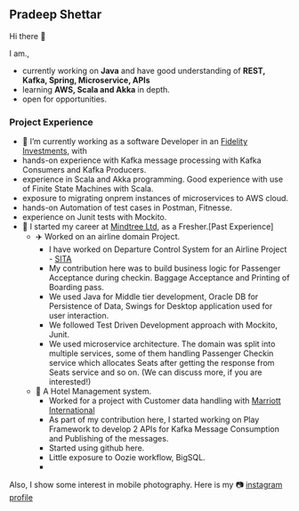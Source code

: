 ## Pradeep Shettar

Hi there :wave:


I am.,
- currently working on **Java** and have good understanding of **REST, Kafka, Spring, Microservice, APIs**
- learning **AWS, Scala and Akka** in depth.
- open for opportunities.

### Project Experience
  - 🔭 I’m currently working as a software Developer in an [Fidelity Investments](https://www.linkedin.com/company/fidelity-investments/), with 
  - hands-on experience with Kafka message processing with Kafka Consumers and Kafka Producers.
  - experience in Scala and Akka programming. Good experience with use of Finite State Machines with Scala.
  - exposure to migrating onprem instances of microservices to AWS cloud.
  - hands-on Automation of test cases in Postman, Fitnesse.
  - experience on Junit tests with Mockito.
- 🌱 I started my career at [Mindtree Ltd](https://www.linkedin.com/company/mindtreeltd/), as a Fresher.[Past Experience]
  - :airplane: Worked on an airline domain Project.
    - I have worked on Departure Control System for an Airline Project - [SITA](https://www.sita.aero)
    - My contribution here was to build business logic for Passenger Acceptance during checkin. Baggage Acceptance and Printing of Boarding pass.
    - We used Java for Middle tier development, Oracle DB for Persistence of Data, Swings for Desktop application used for user interaction.
    - We followed Test Driven Development approach with Mockito, Junit.
    - We used microservice architecture. The domain was split into multiple services, some of them handling Passenger Checkin service which allocates Seats after getting the response from Seats service and so on. (We can discuss more, if you are interested!)
   - :hotel: A Hotel Management system.
      - Worked for a project with Customer data handling with [Marriott International](https://www.marriott.com/)
      - As part of my contribution here, I started working on Play Framework to develop 2 APIs for Kafka Message Consumption and Publishing of the messages.
      - Started using github here.
      - Little exposure to Oozie workflow, BigSQL.
      - 
Also, I show some interest in mobile photography. Here is my :camera: [instagram profile](https://www.instagram.com/shettar20)
